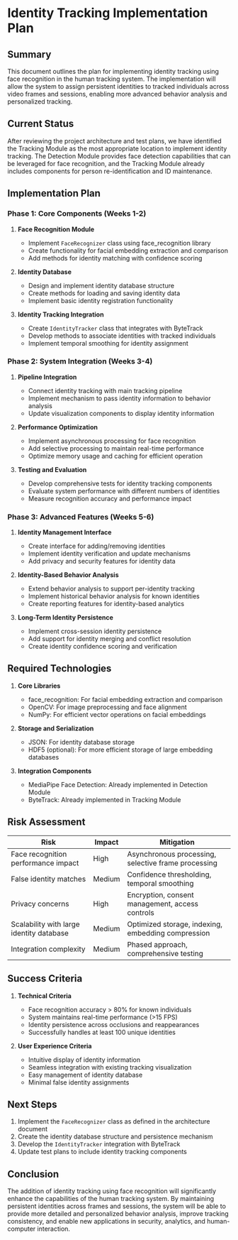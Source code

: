# Identity Tracking Implementation Plan

## Summary

This document outlines the plan for implementing identity tracking using face recognition in the human tracking system. The implementation will allow the system to assign persistent identities to tracked individuals across video frames and sessions, enabling more advanced behavior analysis and personalized tracking.

## Current Status

After reviewing the project architecture and test plans, we have identified the Tracking Module as the most appropriate location to implement identity tracking. The Detection Module provides face detection capabilities that can be leveraged for face recognition, and the Tracking Module already includes components for person re-identification and ID maintenance.

## Implementation Plan

### Phase 1: Core Components (Weeks 1-2)

1. **Face Recognition Module**
   - Implement `FaceRecognizer` class using face_recognition library
   - Create functionality for facial embedding extraction and comparison
   - Add methods for identity matching with confidence scoring

2. **Identity Database**
   - Design and implement identity database structure
   - Create methods for loading and saving identity data
   - Implement basic identity registration functionality

3. **Identity Tracking Integration**
   - Create `IdentityTracker` class that integrates with ByteTrack
   - Develop methods to associate identities with tracked individuals
   - Implement temporal smoothing for identity assignment

### Phase 2: System Integration (Weeks 3-4)

1. **Pipeline Integration**
   - Connect identity tracking with main tracking pipeline
   - Implement mechanism to pass identity information to behavior analysis
   - Update visualization components to display identity information

2. **Performance Optimization**
   - Implement asynchronous processing for face recognition
   - Add selective processing to maintain real-time performance
   - Optimize memory usage and caching for efficient operation

3. **Testing and Evaluation**
   - Develop comprehensive tests for identity tracking components
   - Evaluate system performance with different numbers of identities
   - Measure recognition accuracy and performance impact

### Phase 3: Advanced Features (Weeks 5-6)

1. **Identity Management Interface**
   - Create interface for adding/removing identities
   - Implement identity verification and update mechanisms
   - Add privacy and security features for identity data

2. **Identity-Based Behavior Analysis**
   - Extend behavior analysis to support per-identity tracking
   - Implement historical behavior analysis for known identities
   - Create reporting features for identity-based analytics

3. **Long-Term Identity Persistence**
   - Implement cross-session identity persistence
   - Add support for identity merging and conflict resolution
   - Create identity confidence scoring and verification

## Required Technologies

1. **Core Libraries**
   - face_recognition: For facial embedding extraction and comparison
   - OpenCV: For image preprocessing and face alignment
   - NumPy: For efficient vector operations on facial embeddings

2. **Storage and Serialization**
   - JSON: For identity database storage
   - HDF5 (optional): For more efficient storage of large embedding databases

3. **Integration Components**
   - MediaPipe Face Detection: Already implemented in Detection Module
   - ByteTrack: Already implemented in Tracking Module

## Risk Assessment

| Risk | Impact | Mitigation |
|------|--------|------------|
| Face recognition performance impact | High | Asynchronous processing, selective frame processing |
| False identity matches | Medium | Confidence thresholding, temporal smoothing |
| Privacy concerns | High | Encryption, consent management, access controls |
| Scalability with large identity database | Medium | Optimized storage, indexing, embedding compression |
| Integration complexity | Medium | Phased approach, comprehensive testing |

## Success Criteria

1. **Technical Criteria**
   - Face recognition accuracy > 80% for known individuals
   - System maintains real-time performance (>15 FPS)
   - Identity persistence across occlusions and reappearances
   - Successfully handles at least 100 unique identities

2. **User Experience Criteria**
   - Intuitive display of identity information
   - Seamless integration with existing tracking visualization
   - Easy management of identity database
   - Minimal false identity assignments

## Next Steps

1. Implement the `FaceRecognizer` class as defined in the architecture document
2. Create the identity database structure and persistence mechanism
3. Develop the `IdentityTracker` integration with ByteTrack
4. Update test plans to include identity tracking components

## Conclusion

The addition of identity tracking using face recognition will significantly enhance the capabilities of the human tracking system. By maintaining persistent identities across frames and sessions, the system will be able to provide more detailed and personalized behavior analysis, improve tracking consistency, and enable new applications in security, analytics, and human-computer interaction. 